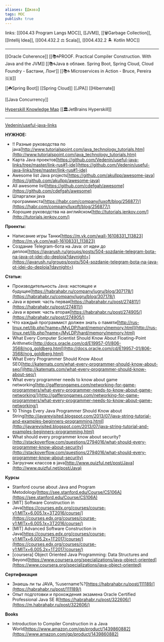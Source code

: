 ```yaml
---
aliases: [Джава]
tags: MOC
publish: true
---
```

links: [[004.43 Program Langs MOC]], [[JVM]], [[🗑Garbage Collection]], [[Intellij Idea]], [[004.432.2 ⚖️ Scala]], [[004.432.2 🏝 Kotlin MOC]]

---

[[Oracle Coherence]]
[[📚🌀PROOF. Practical Compiler Construction. With Java and the JVM]]
[[📚🌀Java в облаке. Spring Boot, Spring Cloud, Cloud Foundry - Бастани, Лонг]]
[[📚🌀 Microservices in Action - Bruce, Pereira 🇬🇧]]

[[☘️Spring Boot]]
[[Spring Cloud]]
[[JPA]]
[[Hibernate]]

[[Java Concurrency]]


[Hyperskill Knowledge Map](https://hyperskill.org/knowledge-map) [[🏛JetBrains Hyperskill]]

---
[Vedenin/useful-java-links](https://github.com/Vedenin/useful-java-links/tree/master/link-rus#1-ide)

**НУЖНОЕ:**

- !! Разные руководства по java[http://www.tutorialspoint.com/java_technology_tutorials.htm](http://www.tutorialspoint.com/java_technology_tutorials.htm)
- Карта Java проектов[https://github.com/Vedenin/useful-java-links/tree/master/link-rus#1-ide](https://github.com/Vedenin/useful-java-links/tree/master/link-rus#1-ide)
- Awesome list Java projects[https://github.com/akullpp/awesome-java](https://github.com/akullpp/awesome-java)
- All awesome list[https://github.com/cdefgah/awesome](https://github.com/cdefgah/awesome)
- Шпаргалки java программиста[https://habr.com/company/luxoft/blog/256877/](https://habr.com/company/luxoft/blog/256877/)
- Хорошие руководства на английском[http://tutorials.jenkov.com/](http://tutorials.jenkov.com/)

**Проекты:**

- Написание игры Танки[https://m.vk.com/wall-16108331_113823](https://m.vk.com/wall-16108331_113823)
- Создание Telegram-бота на Java: от идеи до деплоя[https://javarush.ru/groups/posts/504-sozdanie-telegram-bota-na-java-ot-idei-do-deploja?daynight=](https://javarush.ru/groups/posts/504-sozdanie-telegram-bota-na-java-ot-idei-do-deploja?daynight=)

**Статьи:**

- Производительность Java: настоящее и будущее[https://habrahabr.ru/company/jugru/blog/307178/](https://habrahabr.ru/company/jugru/blog/307178/)
- Java и время: часть первая[https://habrahabr.ru/post/274811/](https://habrahabr.ru/post/274811/)
- Java и время: часть вторая[https://habrahabr.ru/post/274905/](https://habrahabr.ru/post/274905/)
- Что каждый программист должен знать о памяти[http://rus-linux.net/lib.php?name=/MyLDP/hard/memory/memory.html](http://rus-linux.net/lib.php?name=/MyLDP/hard/memory/memory.html)
- What Every Computer Scientist Should Know About Floating-Point
Arithmetic[http://docs.oracle.com/cd/E19957-01/806-3568/ncg_goldberg.html](http://docs.oracle.com/cd/E19957-01/806-3568/ncg_goldberg.html)
- What Every Programmer Should Know About SEO[http://katemats.com/what-every-programmer-should-know-about-seo/](http://katemats.com/what-every-programmer-should-know-about-seo/)
- What every programmer needs to know about game
networking[http://gafferongames.com/networking-for-game-programmers/what-every-programmer-needs-to-know-about-game-networking/](http://gafferongames.com/networking-for-game-programmers/what-every-programmer-needs-to-know-about-game-networking/)
- 10 Things Every Java Programmer Should Know about
String[http://javarevisited.blogspot.com/2013/07/java-string-tutorial-and-examples-beginners-programming.html](http://javarevisited.blogspot.com/2013/07/java-string-tutorial-and-examples-beginners-programming.html)
- What should every programmer know about security?[http://stackoverflow.com/questions/2794016/what-should-every-programmer-know-about-security](http://stackoverflow.com/questions/2794016/what-should-every-programmer-know-about-security)
- Загрузчик классов в java[http://www.quizful.net/post/Java](http://www.quizful.net/post/Java)

**Курсы**

- Stanford course about Java and Program Metodology[https://see.stanford.edu/Course/CS106A](https://see.stanford.edu/Course/CS106A)
- [MIT] Software Construction in Java[https://courses.edx.org/courses/course-v1:MITx+6.005.1x+3T2016/course/](https://courses.edx.org/courses/course-v1:MITx+6.005.1x+3T2016/course/)
- [MIT] Advanced Software Construction in Java[https://courses.edx.org/courses/course-v1:MITx+6.005.2x+1T2017/course/](https://courses.edx.org/courses/course-v1:MITx+6.005.2x+1T2017/course/)
- [coursera] Object Oriented Java Programming: Data Structures
and Beyond[https://www.coursera.org/specializations/java-object-oriented](https://www.coursera.org/specializations/java-object-oriented)

**Сертификация**

- Знаешь ли ты JAVA, %username%?[https://habrahabr.ru/post/111189/](https://habrahabr.ru/post/111189/)
- Опыт подготовки и прохождения экзамена Oracle Certified
Professional Java SE 8[https://habrahabr.ru/post/322606/](https://m.habrahabr.ru/post/322606/)

**Books**

- Introduction to Compiler Construction in a Java
World[https://www.amazon.com/gp/product/1439860882](https://www.amazon.com/gp/product/1439860882)